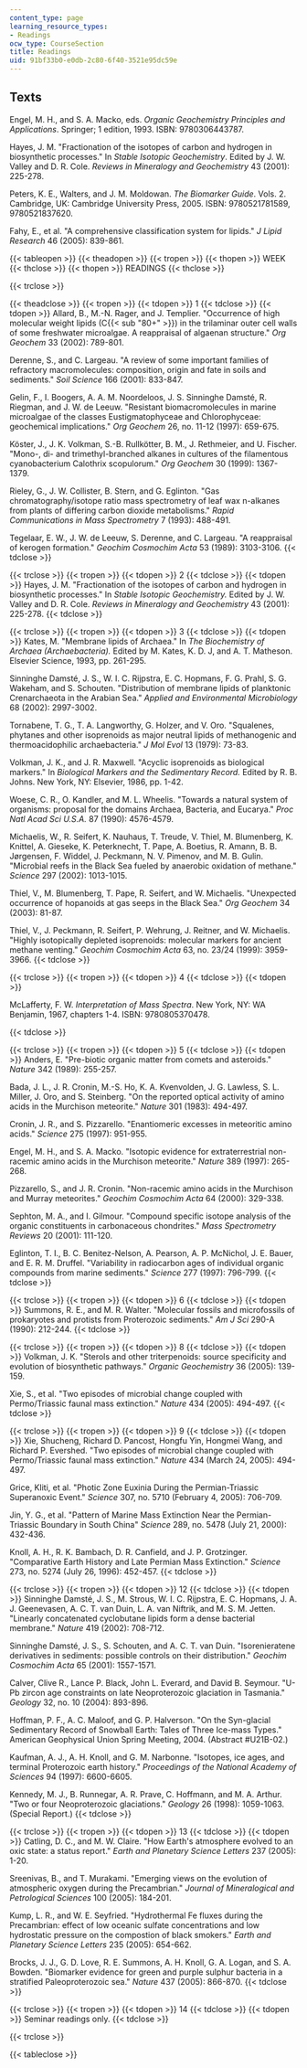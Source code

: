 ```yaml
---
content_type: page
learning_resource_types:
- Readings
ocw_type: CourseSection
title: Readings
uid: 91bf33b0-e0db-2c80-6f40-3521e95dc59e
---
```


Texts
-----

Engel, M. H., and S. A. Macko, eds. _Organic Geochemistry Principles and Applications_. Springer; 1 edition, 1993. ISBN: 9780306443787.

Hayes, J. M. "Fractionation of the isotopes of carbon and hydrogen in biosynthetic processes." In _Stable Isotopic Geochemistry_. Edited by J. W. Valley and D. R. Cole. _Reviews in Mineralogy and Geochemistry_ 43 (2001): 225-278.

Peters, K. E., Walters, and J. M. Moldowan. _The Biomarker Guide_. Vols. 2. Cambridge, UK: Cambridge University Press, 2005. ISBN: 9780521781589, 9780521837620.

Fahy, E., et al. "A comprehensive classification system for lipids." _J Lipid Research_ 46 (2005): 839-861.

{{< tableopen >}}
{{< theadopen >}}
{{< tropen >}}
{{< thopen >}}
WEEK
{{< thclose >}}
{{< thopen >}}
READINGS
{{< thclose >}}

{{< trclose >}}

{{< theadclose >}}
{{< tropen >}}
{{< tdopen >}}
1
{{< tdclose >}}
{{< tdopen >}}
Allard, B., M.-N. Rager, and J. Templier. "Occurrence of high molecular weight lipids (C{{< sub "80+" >}}) in the trilaminar outer cell walls of some freshwater microalgae. A reappraisal of algaenan structure." _Org Geochem_ 33 (2002): 789-801.  
  
Derenne, S., and C. Largeau. "A review of some important families of refractory macromolecules: composition, origin and fate in soils and sediments." _Soil Science_ 166 (2001): 833-847.  
  
Gelin, F., I. Boogers, A. A. M. Noordeloos, J. S. Sinninghe Damsté, R. Riegman, and J. W. de Leeuw. "Resistant biomacromolecules in marine microalgae of the classes Eustigmatophyceae and Chlorophyceae: geochemical implications." _Org Geochem_ 26, no. 11-12 (1997): 659-675.  
  
Köster, J., J. K. Volkman, S.-B. Rullkötter, B. M., J. Rethmeier, and U. Fischer. "Mono-, di- and trimethyl-branched alkanes in cultures of the filamentous cyanobacterium Calothrix scopulorum." _Org Geochem_ 30 (1999): 1367-1379.  
  
Rieley, G., J. W. Collister, B. Stern, and G. Eglinton. "Gas chromatography/isotope ratio mass spectrometry of leaf wax n-alkanes from plants of differing carbon dioxide metabolisms." _Rapid Communications in Mass Spectrometry_ 7 (1993): 488-491.  
  
Tegelaar, E. W., J. W. de Leeuw, S. Derenne, and C. Largeau. "A reappraisal of kerogen formation." _Geochim Cosmochim Acta_ 53 (1989): 3103-3106.
{{< tdclose >}}

{{< trclose >}}
{{< tropen >}}
{{< tdopen >}}
2
{{< tdclose >}}
{{< tdopen >}}
Hayes, J. M. "Fractionation of the isotopes of carbon and hydrogen in biosynthetic processes." In _Stable Isotopic Geochemistry._ Edited by J. W. Valley and D. R. Cole. _Reviews in Mineralogy and Geochemistry_ 43 (2001): 225-278.
{{< tdclose >}}

{{< trclose >}}
{{< tropen >}}
{{< tdopen >}}
3
{{< tdclose >}}
{{< tdopen >}}
Kates, M. "Membrane lipids of Archaea." In _The Biochemistry of Archaea (Archaebacteria)._ Edited by M. Kates, K. D. J, and A. T. Matheson. Elsevier Science, 1993, pp. 261-295.  
  
Sinninghe Damsté, J. S., W. I. C. Rijpstra, E. C. Hopmans, F. G. Prahl, S. G. Wakeham, and S. Schouten. "Distribution of membrane lipids of planktonic Crenarchaeota in the Arabian Sea." _Applied and Environmental Microbiology_ 68 (2002): 2997-3002.  
  
Tornabene, T. G., T. A. Langworthy, G. Holzer, and V. Oro. "Squalenes, phytanes and other isoprenoids as major neutral lipids of methanogenic and thermoacidophilic archaebacteria." _J Mol Evol_ 13 (1979): 73-83.  
  
Volkman, J. K., and J. R. Maxwell. "Acyclic isoprenoids as biological markers." In _Biological Markers and the Sedimentary Record._ Edited by R. B. Johns. New York, NY: Elsevier, 1986, pp. 1-42.  
  
Woese, C. R., O. Kandler, and M. L. Wheelis. "Towards a natural system of organisms: proposal for the domains Archaea, Bacteria, and Eucarya." _Proc Natl Acad Sci U.S.A._ 87 (1990): 4576-4579.  
  
Michaelis, W., R. Seifert, K. Nauhaus, T. Treude, V. Thiel, M. Blumenberg, K. Knittel, A. Gieseke, K. Peterknecht, T. Pape, A. Boetius, R. Amann, B. B. Jørgensen, F. Widdel, J. Peckmann, N. V. Pimenov, and M. B. Gulin. "Microbial reefs in the Black Sea fueled by anaerobic oxidation of methane." _Science_ 297 (2002): 1013-1015.  
  
Thiel, V., M. Blumenberg, T. Pape, R. Seifert, and W. Michaelis. "Unexpected occurrence of hopanoids at gas seeps in the Black Sea." _Org Geochem_ 34 (2003): 81-87.  
  
Thiel, V., J. Peckmann, R. Seifert, P. Wehrung, J. Reitner, and W. Michaelis. "Highly isotopically depleted isoprenoids: molecular markers for ancient methane venting." _Geochim Cosmochim Acta_ 63, no. 23/24 (1999): 3959-3966.
{{< tdclose >}}

{{< trclose >}}
{{< tropen >}}
{{< tdopen >}}
4
{{< tdclose >}}
{{< tdopen >}}


McLafferty, F. W. _Interpretation of Mass Spectra_. New York, NY: WA Benjamin, 1967, chapters 1-4. ISBN: 9780805370478.


{{< tdclose >}}

{{< trclose >}}
{{< tropen >}}
{{< tdopen >}}
5
{{< tdclose >}}
{{< tdopen >}}
Anders, E. "Pre-biotic organic matter from comets and asteroids." _Nature_ 342 (1989): 255-257.  
  
Bada, J. L., J. R. Cronin, M.-S. Ho, K. A. Kvenvolden, J. G. Lawless, S. L. Miller, J. Oro, and S. Steinberg. "On the reported optical activity of amino acids in the Murchison meteorite." _Nature_ 301 (1983): 494-497.  
  
Cronin, J. R., and S. Pizzarello. "Enantiomeric excesses in meteoritic amino acids." _Science_ 275 (1997): 951-955.  
  
Engel, M. H., and S. A. Macko. "Isotopic evidence for extraterrestrial non-racemic amino acids in the Murchison meteorite." _Nature_ 389 (1997): 265-268.  
  
Pizzarello, S., and J. R. Cronin. "Non-racemic amino acids in the Murchison and Murray meteorites." _Geochim Cosmochim Acta_ 64 (2000): 329-338.  
  
Sephton, M. A., and I. Gilmour. "Compound specific isotope analysis of the organic constituents in carbonaceous chondrites." _Mass Spectrometry Reviews_ 20 (2001): 111-120.  
  
Eglinton, T. I., B. C. Benitez-Nelson, A. Pearson, A. P. McNichol, J. E. Bauer, and E. R. M. Druffel. "Variability in radiocarbon ages of individual organic compounds from marine sediments." _Science_ 277 (1997): 796-799.
{{< tdclose >}}

{{< trclose >}}
{{< tropen >}}
{{< tdopen >}}
6
{{< tdclose >}}
{{< tdopen >}}
Summons, R. E., and M. R. Walter. "Molecular fossils and microfossils of prokaryotes and protists from Proterozoic sediments." _Am J Sci_ 290-A (1990): 212-244.
{{< tdclose >}}

{{< trclose >}}
{{< tropen >}}
{{< tdopen >}}
8
{{< tdclose >}}
{{< tdopen >}}
Volkman, J. K. "Sterols and other triterpenoids: source specificity and evolution of biosynthetic pathways." _Organic Geochemistry_ 36 (2005): 139-159.  
  
Xie, S., et al. "Two episodes of microbial change coupled with Permo/Triassic faunal mass extinction." _Nature_ 434 (2005): 494-497.
{{< tdclose >}}

{{< trclose >}}
{{< tropen >}}
{{< tdopen >}}
9
{{< tdclose >}}
{{< tdopen >}}
Xie, Shucheng, Richard D. Pancost, Hongfu Yin, Hongmei Wang, and Richard P. Evershed. "Two episodes of microbial change coupled with Permo/Triassic faunal mass extinction." _Nature_ 434 (March 24, 2005): 494-497.  
  
Grice, Kliti, et al. "Photic Zone Euxinia During the Permian-Triassic Superanoxic Event." _Science_ 307, no. 5710 (February 4, 2005): 706-709.  
  
Jin, Y. G., et al. "Pattern of Marine Mass Extinction Near the Permian-Triassic Boundary in South China" _Science_ 289, no. 5478 (July 21, 2000): 432-436.  
  
Knoll, A. H., R. K. Bambach, D. R. Canfield, and J. P. Grotzinger. "Comparative Earth History and Late Permian Mass Extinction." _Science_ 273, no. 5274 (July 26, 1996): 452-457.
{{< tdclose >}}

{{< trclose >}}
{{< tropen >}}
{{< tdopen >}}
12
{{< tdclose >}}
{{< tdopen >}}
Sinninghe Damsté, J. S., M. Strous, W. I. C. Rijpstra, E. C. Hopmans, J. A. J. Geenevasen, A. C. T. van Duin, L. A. van Niftrik, and M. S. M. Jetten. "Linearly concatenated cyclobutane lipids form a dense bacterial membrane." _Nature_ 419 (2002): 708-712.  
  
Sinninghe Damsté, J. S., S. Schouten, and A. C. T. van Duin. "Isorenieratene derivatives in sediments: possible controls on their distribution." _Geochim Cosmochim Acta_ 65 (2001): 1557-1571.  
  
Calver, Clive R., Lance P. Black, John L. Everard, and David B. Seymour. "U-Pb zircon age constraints on late Neoproterozoic glaciation in Tasmania." _Geology_ 32, no. 10 (2004): 893-896.  
  
Hoffman, P. F., A. C. Maloof, and G. P. Halverson. "On the Syn-glacial Sedimentary Record of Snowball Earth: Tales of Three Ice-mass Types." American Geophysical Union Spring Meeting, 2004. (Abstract #U21B-02.)  
  
Kaufman, A. J., A. H. Knoll, and G. M. Narbonne. "Isotopes, ice ages, and terminal Proterozoic earth history." _Proceedings of the National Academy of Sciences_ 94 (1997): 6600-6605.  
  
Kennedy, M. J., B. Runnegar, A. R. Prave, C. Hoffmann, and M. A. Arthur. "Two or four Neoproterozoic glaciations." _Geology_ 26 (1998): 1059-1063. (Special Report.)
{{< tdclose >}}

{{< trclose >}}
{{< tropen >}}
{{< tdopen >}}
13
{{< tdclose >}}
{{< tdopen >}}
Catling, D. C., and M. W. Claire. "How Earth's atmosphere evolved to an oxic state: a status report." _Earth and Planetary Science Letters_ 237 (2005): 1-20.  
  
Sreenivas, B., and T. Murakami. "Emerging views on the evolution of atmospheric oxygen during the Precambrian." _Journal of Mineralogical and Petrological Sciences_ 100 (2005): 184-201.  
  
Kump, L. R., and W. E. Seyfried. "Hydrothermal Fe fluxes during the Precambrian: effect of low oceanic sulfate concentrations and low hydrostatic pressure on the compostion of black smokers." _Earth and Planetary Science Letters_ 235 (2005): 654-662.  
  
Brocks, J. J., G. D. Love, R. E. Summons, A. H. Knoll, G. A. Logan, and S. A. Bowden. "Biomarker evidence for green and purple sulphur bacteria in a stratified Paleoproterozoic sea." _Nature_ 437 (2005): 866-870.
{{< tdclose >}}

{{< trclose >}}
{{< tropen >}}
{{< tdopen >}}
14
{{< tdclose >}}
{{< tdopen >}}
Seminar readings only.
{{< tdclose >}}

{{< trclose >}}

{{< tableclose >}}